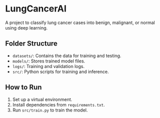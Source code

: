 # LungCancerAI
A project to classify lung cancer cases into benign, malignant, or normal using deep learning.

## Folder Structure
- `datasets/`: Contains the data for training and testing.
- `models/`: Stores trained model files.
- `logs/`: Training and validation logs.
- `src/`: Python scripts for training and inference.

## How to Run
1. Set up a virtual environment.
2. Install dependencies from `requirements.txt`.
3. Run `src/train.py` to train the model.
